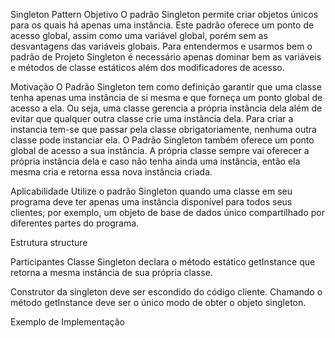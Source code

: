 Singleton Pattern
Objetivo
O padrão Singleton permite criar objetos únicos para os quais há apenas uma instância. Este padrão oferece um ponto de acesso global, assim como uma variável global, porém sem as desvantagens das variáveis globais. Para entendermos e usarmos bem o padrão de Projeto Singleton é necessário apenas dominar bem as variáveis e métodos de classe estáticos além dos modificadores de acesso.

Motivação
O Padrão Singleton tem como definição garantir que uma classe tenha apenas uma instância de si mesma e que forneça um ponto global de acesso a ela. Ou seja, uma classe gerencia a própria instância dela além de evitar que qualquer outra classe crie uma instância dela. Para criar a instancia tem-se que passar pela classe obrigatoriamente, nenhuma outra classe pode instanciar ela. O Padrão Singleton também oferece um ponto global de acesso a sua instância. A própria classe sempre vai oferecer a própria instância dela e caso não tenha ainda uma instância, então ela mesma cria e retorna essa nova instância criada.

Aplicabilidade
Utilize o padrão Singleton quando uma classe em seu programa deve ter apenas uma instância disponível para todos seus clientes; por exemplo, um objeto de base de dados único compartilhado por diferentes partes do programa.

Estrutura
structure

Participantes
Classe Singleton declara o método estático getInstance que retorna a mesma instância de sua própria classe.

Construtor da singleton deve ser escondido do código cliente. Chamando o método getInstance deve ser o único modo de obter o objeto singleton.

Exemplo de Implementação
